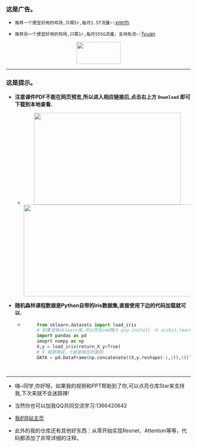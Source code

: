 ### 这是广告。
- `推荐一个便宜好用的鸡场,只需5r,每月1.5T流量~:`[xmrth](https://xmrth.vip/auth/register?code=LMxJ)

- `推荐另一个便宜好用的鸡场,只需1r,每月555G流量，支持免流~:`[1yuan](https://1yuan.live/auth/register?code=p5Uj)
 


<div align="center">
<img src="https://user-images.githubusercontent.com/55629321/188789221-8f7bc0ff-52aa-4965-b1ac-2194cb419dce.png" height="60" width="120"/>
</div>


----

### 这是提示。

- **注意课件PDF不能在网页预览,所以进入相应链接后,点击右上方 `Download` 即可下载到本地查看.**
    -  <div align="center">
        <img src="https://user-images.githubusercontent.com/55629321/194766450-5e162090-413e-4e9a-a53f-9e7f2d4c118c.png" height="250" width="400"/> </div><div align="center">
        <img src="https://user-images.githubusercontent.com/55629321/194766712-a42bd060-8709-4059-8f48-c24c604b19db.png" height="250" width="600"/> </div>


- **随机森林课程数据是Python自带的iris数据集,直接使用下边的代码加载就可以.**
    - ```python
           from sklearn.datasets import load_iris 
           # 如果没有sklearn库,可以先在cmd输入 pip install -U scikit-learn  进行安装
           import pandas as pd  
           imoprt numpy as np
           X,y = load_iris(return_X_y=True)
           # X 就是特征, Y就是相应的类别
           DATA = pd.DataFrame(np.concatenate((X,y.reshape(-1,1)),1))```

 
- ----
- 嗨~同学,你好呀。如果我的视频和PPT帮助到了你,可以点亮仓库Star来支持我,下次来就不会迷路辣!

- 当然你也可以加我QQ共同交流学习:1366420642


- [我的B站主页](https://space.bilibili.com/294132471)

- 此外的我的仓库还有其他好东西：从零开始实现Resnet、Attention等等，代码都添加了非常详细的注释。
